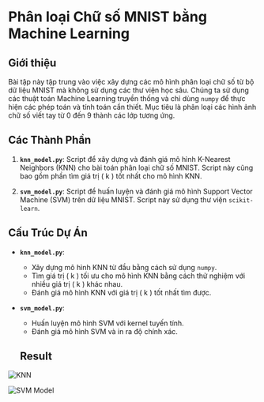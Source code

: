 # Phân loại Chữ số MNIST bằng Machine Learning

## Giới thiệu

Bài tập này tập trung vào việc xây dựng các mô hình phân loại chữ số từ bộ dữ liệu MNIST mà không sử dụng các thư viện học sâu. Chúng ta sử dụng các thuật toán Machine Learning truyền thống và chỉ dùng `numpy` để thực hiện các phép toán và tính toán cần thiết. Mục tiêu là phân loại các hình ảnh chữ số viết tay từ 0 đến 9 thành các lớp tương ứng.

## Các Thành Phần

1. **`knn_model.py`**: Script để xây dựng và đánh giá mô hình K-Nearest Neighbors (KNN) cho bài toán phân loại chữ số MNIST. Script này cũng bao gồm phần tìm giá trị \( k \) tốt nhất cho mô hình KNN.

2. **`svm_model.py`**: Script để huấn luyện và đánh giá mô hình Support Vector Machine (SVM) trên dữ liệu MNIST. Script này sử dụng thư viện `scikit-learn`.

## Cấu Trúc Dự Án

- **`knn_model.py`**:
  - Xây dựng mô hình KNN từ đầu bằng cách sử dụng `numpy`.
  - Tìm giá trị \( k \) tối ưu cho mô hình KNN bằng cách thử nghiệm với nhiều giá trị \( k \) khác nhau.
  - Đánh giá mô hình KNN với giá trị \( k \) tốt nhất tìm được.

- **`svm_model.py`**:
  - Huấn luyện mô hình SVM với kernel tuyến tính.
  - Đánh giá mô hình SVM và in ra độ chính xác.
  ## Result
![KNN](E:\Interview_QAI\Q1\KNN.png)

![SVM Model](E:\Interview_QAI\Q1\svm.png)


